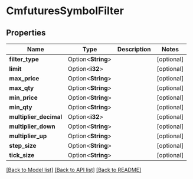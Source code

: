 # CmfuturesSymbolFilter

## Properties

Name | Type | Description | Notes
------------ | ------------- | ------------- | -------------
**filter_type** | Option<**String**> |  | [optional]
**limit** | Option<**i32**> |  | [optional]
**max_price** | Option<**String**> |  | [optional]
**max_qty** | Option<**String**> |  | [optional]
**min_price** | Option<**String**> |  | [optional]
**min_qty** | Option<**String**> |  | [optional]
**multiplier_decimal** | Option<**i32**> |  | [optional]
**multiplier_down** | Option<**String**> |  | [optional]
**multiplier_up** | Option<**String**> |  | [optional]
**step_size** | Option<**String**> |  | [optional]
**tick_size** | Option<**String**> |  | [optional]

[[Back to Model list]](../README.md#documentation-for-models) [[Back to API list]](../README.md#documentation-for-api-endpoints) [[Back to README]](../README.md)


